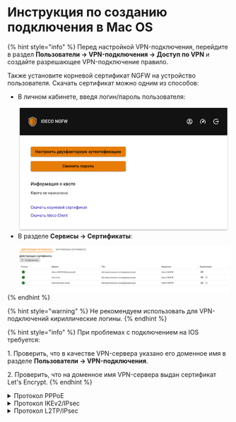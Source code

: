 # Инструкция по созданию подключения в Mac OS

{% hint style="info" %}
Перед настройкой VPN-подключения, перейдите в раздел **Пользователи -> VPN-подключения -> Доступ по VPN** и создайте разрешающее VPN-подключение правило.

Также установите корневой сертификат NGFW на устройство пользователя. Скачать сертификат можно одним из способов:

*   В личном кабинете, введя логин/пароль пользователя:

    <img align="left" src="/.gitbook/assets/user-personal-account6.png" alt="" data-size="original">
    
*   В разделе **Сервисы -> Сертификаты**:

    <img align="left" src="/.gitbook/assets/certs2.png" alt="" data-size="original">
{% endhint %}

{% hint style="warning" %}
Не рекомендуем использовать для VPN-подключений кириллические логины.
{% endhint %}

{% hint style="info" %}
При проблемах с подключением на IOS требуется:

1\. Проверить, что в качестве VPN-сервера указано его доменное имя в разделе **Пользователи -> VPN-подключения**.

2\.  Проверить, что на доменное имя VPN-сервера выдан сертификат Let's Encrypt.
{% endhint %}

<details>

<summary>Протокол PPPoE</summary>

Для настройки Ideco NGFW перейдите в раздел **Пользователи -> VPN-подключения -> Основное** и установите флаг **Подключение по PPPoE**:

![](/.gitbook/assets/vpn-authorization1.png)

**Создание подключения в MacOS**

1\. Перейдите в раздел **Системные настройки -> Сеть**;

2\. Нажмите **Добавить** в левом нижнем углу (иконка ![](/.gitbook/assets/connection-for-high-sierra-macos1.png));

3\. В появившемся окне заполните поля:

<img src="/.gitbook/assets/connection-for-high-sierra-macos2.png" alt="" data-size="original">

* **Интерфейс** - PPPoE;
* **Ethernet** - например, Wi-Fi;
* **Имя службы** - имя подключения.

4\. Нажмите **Создать** и заполните:

<img src="/.gitbook/assets/connection-for-high-sierra-macos3.png" alt="" data-size="original">

* **Имя службы PPPoE** - имя службы;
* **Имя учетной записи** - логин;
* **Пароль** - пароль.

5\. Нажмите **Подключить**.

</details>

<details>

<summary>Протокол IKEv2/IPsec</summary>

Настройте Ideco NGFW:

1\. Перейдите в раздел **Пользователи -> VPN-подключения -> Основное**.

2\. Установите флаг **Подключение по IKEv2/IPsec** и заполните поля **Домен**:

<img src="/.gitbook/assets/vpn-authorization2.png" alt="" data-size="original">

**Создание подключения в MacOS**

1\. Перейдите в раздел **Системные настройки -> Сеть**:

2\. Нажмите **Добавить** в левом нижнем углу (иконка ![](/.gitbook/assets/connection-for-high-sierra-macos1.png));

3\. В появившемся окне заполните поля:

<img src="/.gitbook/assets/connection-for-high-sierra-macos4.png" alt="" data-size="original">

* **Интерфейс** - VPN;
* **Тип VPN** - IKEv2;
* **Имя службы** - имя подключения.

4\. Нажмите **Создать**;

5\. Установите параметры подключения:

<img src="/.gitbook/assets/connection-for-high-sierra-macos5.png" alt="" data-size="original">

* **Адрес сервера** - адрес VPN-сервера;
* **Удаленный ID** - продублируйте адрес VPN-сервера.

6\. Выберите **Настройки аутентификации**;

7\. Укажите идентификационные данные и нажмите **OK**:

<img src="/.gitbook/assets/connection-for-high-sierra-macos6.png" alt="" data-size="original">

* **Имя пользователя** - имя пользователя, которому разрешено подключение по VPN;
* **Пароль** - пароль пользователя.

8\. Нажмите **ОК**;

9\. Поставьте флаг в пункте **Показывать статус VPN в строке меню** и нажмите **Применить**.

</details>

<details>

<summary>Протокол L2TP/IPsec</summary>

**Важно:** L2TP IPsec-клиенты, находящиеся за одним NAT'ом, могут испытывать проблемы подключения, если их более одного. Рекомендуем вместо L2TP IPsec использовать IKEv2 IPsec.

Перед созданием подключения настройте Ideco NGFW:

1\. Перейдите в раздел **Пользователи -> VPN-подключения -> Основное**.

2\. Установите флаг **Подключение по L2TP/IPsec** и скопируйте **PSK**-ключ:

<img src="/.gitbook/assets/vpn-authorization3.png" alt="" data-size="original">

**Создание подключения в MacOS**

1\. Перейдите в раздел **Системные настройки -> Сеть**:

<img src="/.gitbook/assets/connection-for-high-sierra-macos7.png" alt="" data-size="original">

2\. Нажмите **Добавить** в левом нижнем углу (иконка ![](/.gitbook/assets/connection-for-high-sierra-macos1.png));

3\. В появившемся окне заполните поля:

<img src="/.gitbook/assets/connection-for-high-sierra-macos8.png" alt="" data-size="original">

* **Интерфейс** - VPN;
* **Тип VPN** - L2TP через IPsec;
* **Имя службы** - имя подключения.

4\. Нажмите **Создать**;

5\. Заполните **Адрес сервера** и **Имя учетной записи**:

<img src="/.gitbook/assets/connection-for-high-sierra-macos9.png" alt="" data-size="original">

6\. Поставьте флаг на пункте **Показывать статус VPN в строке меню** и выберите **Настройки аутентификации**.

7\. В **Аутентификации пользователя** заполните **Пароль**, в **Аутентификации компьютера** - **Общий ключ (Shared Secret)**

<img src="/.gitbook/assets/connection-for-high-sierra-macos10.png" alt="" data-size="original">

8\. Нажмите **ОК -> Применить**.

Включите VPN-соединение:

* В левой верхней части экрана нажмите значок VPN-соединения (![](/.gitbook/assets/connection-for-high-sierra-macos12.png))
* Выберите _Подключить (имя службы, заданное в пункте 3)_:

    <img src="/.gitbook/assets/connection-for-high-sierra-macos11.png" alt="" data-size="original">

</details>
